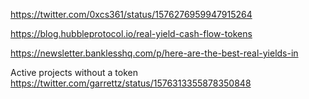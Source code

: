 https://twitter.com/0xcs361/status/1576276959947915264

https://blog.hubbleprotocol.io/real-yield-cash-flow-tokens

https://newsletter.banklesshq.com/p/here-are-the-best-real-yields-in

Active projects without a token
https://twitter.com/garrettz/status/1576313355878350848